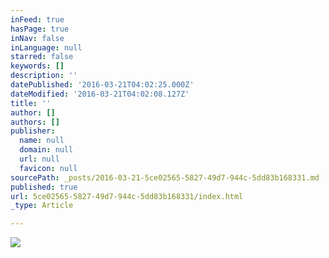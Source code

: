 ```yaml
---
inFeed: true
hasPage: true
inNav: false
inLanguage: null
starred: false
keywords: []
description: ''
datePublished: '2016-03-21T04:02:25.000Z'
dateModified: '2016-03-21T04:02:08.127Z'
title: ''
author: []
authors: []
publisher:
  name: null
  domain: null
  url: null
  favicon: null
sourcePath: _posts/2016-03-21-5ce02565-5827-49d7-944c-5dd83b168331.md
published: true
url: 5ce02565-5827-49d7-944c-5dd83b168331/index.html
_type: Article

---
```

![](https://the-grid-user-content.s3-us-west-2.amazonaws.com/134da764-3c14-4642-837f-d0c14e82bf59.jpg)